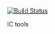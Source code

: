 [![Build Status](https://travis-ci.org/drom/ici.svg?branch=master)](https://travis-ci.org/drom/ici)

IC tools
